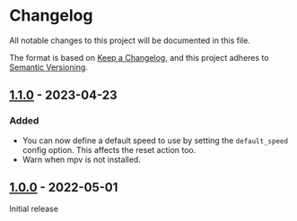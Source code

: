 # Changelog

All notable changes to this project will be documented in this file.

The format is based on [Keep a Changelog](https://keepachangelog.com/en/1.0.0/),
and this project adheres to [Semantic Versioning](https://semver.org/spec/v2.0.0.html).

## [1.1.0] - 2023-04-23

### Added

-   You can now define a default speed to use by setting the `default_speed` config option. This affects the reset action too.
-   Warn when mpv is not installed.

## [1.0.0] - 2022-05-01

Initial release

[1.1.0]: https://github.com/abdnh/anki-control-audio-playback/compare/1.0.0...1.1.0
[1.0.0]: https://github.com/abdnh/anki-control-audio-playback/commits/1.0.0
